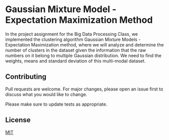 # Gaussian Mixture Model - Expectation Maximization Method

In the project assignment for the Big Data Processing Class, we implemented the clustering algorithm Gaussian Mixture Models - Expectation Maximization method, where we will analyze and determine the number of clusters in the dataset given the information that the raw numbers on it belong to multiple Gaussian distribution. We need to find the weights, means and standard deviation of this multi-modal dataset.

## Contributing
Pull requests are welcome. For major changes, please open an issue first to discuss what you would like to change.

Please make sure to update tests as appropriate.

## License
[MIT](https://choosealicense.com/licenses/mit/)